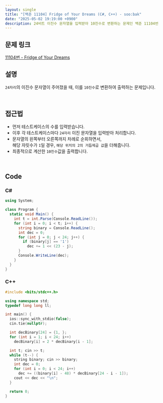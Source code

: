 ```yaml
---
layout: single
title: "[백준 11104] Fridge of Your Dreams (C#, C++) - soo:bak"
date: "2025-05-02 19:19:00 +0900"
description: 24비트 이진수 문자열을 입력받아 10진수로 변환하는 문제인 백준 11104번 Fridge of Your Dreams 문제의 C# 및 C++ 풀이 및 해설
---
```


## 문제 링크
[11104번 - Fridge of Your Dreams](https://www.acmicpc.net/problem/11104)

## 설명
`24자리`의 이진수 문자열이 주어졌을 때, 이를 `10진수`로 변환하여 출력하는 문제입니다.<br>

<br>

## 접근법

- 먼저 테스트케이스의 수를 입력받습니다.
- 이후 각 테스트케이스마다 `24자리` 이진 문자열을 입력받아 처리합니다.
- 문자열의 왼쪽부터 오른쪽까지 차례로 순회하면서, <br>
  해당 자릿수가 `1`일 경우, `해당 위치의 2의 거듭제곱 값`을 더해줍니다.
- 최종적으로 계산한 `10진수`값을 출력합니다.

<br>

## Code

### C#

```csharp
using System;

class Program {
  static void Main() {
    int t = int.Parse(Console.ReadLine());
    for (int i = 0; i < t; i++) {
      string binary = Console.ReadLine();
      int dec = 0;
      for (int j = 0; j < 24; j++) {
        if (binary[j] == '1')
          dec += 1 << (23 - j);
      }
      Console.WriteLine(dec);
    }
  }
}
```

### C++

```cpp
#include <bits/stdc++.h>

using namespace std;
typedef long long ll;

int main() {
  ios::sync_with_stdio(false);
  cin.tie(nullptr);

  int decBinary[24] = {1, };
  for (int i = 1; i < 24; i++)
    decBinary[i] = 2 * decBinary[i - 1];

  int t; cin >> t;
  while (t--) {
    string binary; cin >> binary;
    int dec = 0;
    for (int i = 0; i < 24; i++)
      dec += ((binary[i] - 48) * decBinary[24 - i - 1]);
    cout << dec << "\n";
  }

  return 0;
}
```
